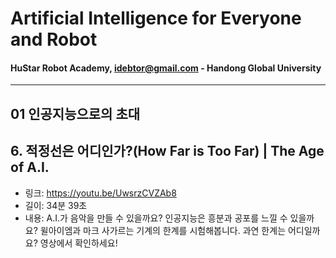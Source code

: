 
# Artificial Intelligence for Everyone and Robot
#### HuStar Robot Academy, idebtor@gmail.com - Handong Global University
-------------------------------
## 01 인공지능으로의 초대

## 6. 적정선은 어디인가?(How Far is Too Far) | The Age of A.I.

- 링크: https://youtu.be/UwsrzCVZAb8
- 길이: 34분 39초
- 내용: A.I.가 음악을 만들 수 있을까요? 인공지능은 흥분과 공포를 느낄 수 있을까요? 윌아이엠과 마크 사가르는 기계의 한계를 시험해봅니다. 과연 한계는 어디일까요? 영상에서 확인하세요!
